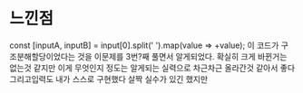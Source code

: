 # 느낀점 
const [inputA, inputB] = input[0].split(' ').map(value => +value); 
이 코드가 구조분해할당이었다는 것을 이문제를 3번?째 풀면서 알게되었다. 확실히 크게 바뀐거는 없는것 같지만 이게 무엇인지 정도는 알게되는 실력으로 차근차근 올라간것 같아서 좋다 그리고입력도 내가 스스로 구현했다 살짝 실수가 있긴 했지만 
